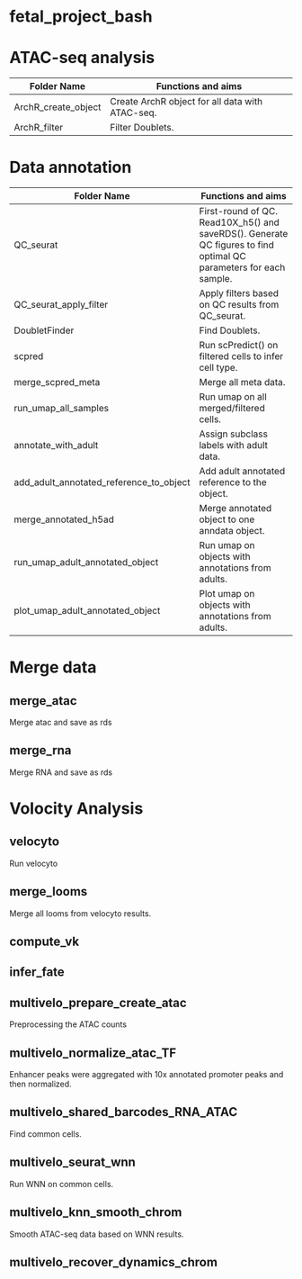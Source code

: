 # fetal_project_bash

# ATAC-seq analysis

| Folder Name  | Functions and aims |
| ------------- | ------------- |
| ArchR_create_object  | Create ArchR object for all data with ATAC-seq.  |
| ArchR_filter  | Filter Doublets.  |

# Data annotation

| Folder Name  | Functions and aims |
| ------------- | ------------- |
| QC_seurat  | First-round of QC. Read10X_h5() and saveRDS(). Generate QC figures to find optimal QC parameters for each sample.  |
| QC_seurat_apply_filter  | Apply filters based on QC results from QC_seurat.  |
| DoubletFinder | Find Doublets. |
| scpred | Run scPredict() on filtered cells to infer cell type. |
| merge_scpred_meta | Merge all meta data. |
| run_umap_all_samples | Run umap on all merged/filtered cells. |
| annotate_with_adult | Assign subclass labels with adult data. |
| add_adult_annotated_reference_to_object | Add adult annotated reference to the object. |
| merge_annotated_h5ad | Merge annotated object to one anndata object. |
| run_umap_adult_annotated_object | Run umap on objects with annotations from adults. |
| plot_umap_adult_annotated_object | Plot umap on objects with annotations from adults. |

# Merge data
## merge_atac
Merge atac and save as rds

## merge_rna
Merge RNA and save as rds

# Volocity Analysis

## velocyto
Run velocyto

## merge_looms
Merge all looms from velocyto results.

## compute_vk

## infer_fate

## multivelo_prepare_create_atac
Preprocessing the ATAC counts

## multivelo_normalize_atac_TF
Enhancer peaks were aggregated with 10x annotated promoter peaks and then normalized.

## multivelo_shared_barcodes_RNA_ATAC
Find common cells.

## multivelo_seurat_wnn
Run WNN on common cells.

## multivelo_knn_smooth_chrom
Smooth ATAC-seq data based on WNN results.

## multivelo_recover_dynamics_chrom




